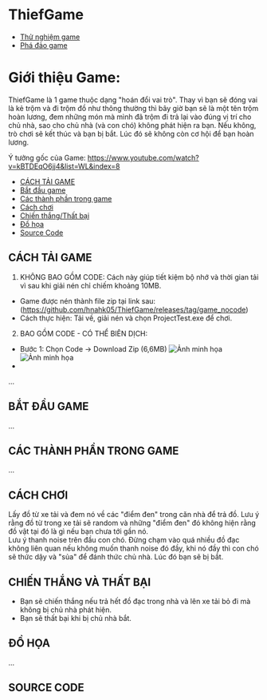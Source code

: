 # ThiefGame
- [Thử nghiệm game](HTTP)
- [Phá đảo game](HTTP)
# Giới thiệu Game:
ThiefGame là 1 game thuộc dạng "hoán đổi vai trò". Thay vì bạn sẽ đóng vai là kẻ trộm và đi trộm đồ như thông thường thì bây giờ bạn sẽ là một tên trộm hoàn lương, đem những món mà mình đã trộm đi trả lại vào đúng vị trí cho chủ nhà, sao cho chủ nhà (và con chó) không phát hiện ra bạn. Nếu không, trò chơi sẽ kết thúc và bạn bị bắt. Lúc đó sẽ không còn cơ hội để bạn hoàn lương.

Ý tưởng gốc của Game: https://www.youtube.com/watch?v=kBTDEqO6jj4&list=WL&index=8  


- [CÁCH TẢI GAME](#cách-tải-game)
- [Bắt đầu game](#bắt-đầu-game)
- [Các thành phần trong game](#các-thành-phần-trong-game)
- [Cách chơi](#cách-chơi)
- [Chiến thắng/Thất bại](#chiến-thắng-và-thất-bại)
- [Đồ họa](#đồ-họa)
- [Source Code](#source-code)


## CÁCH TẢI GAME
1. KHÔNG BAO GỒM CODE: Cách này giúp tiết kiệm bộ nhớ và thời gian tải vì sau khi giải nén chỉ chiếm khoảng 10MB.  
- Game được nén thành file zip tại link sau: (https://github.com/hnahk05/ThiefGame/releases/tag/game_nocode)
- Cách thực hiện: Tải về, giải nén và chọn ProjectTest.exe để chơi.  
2. BAO GỒM CODE - CÓ THỂ BIÊN DỊCH:
- Bước 1: Chọn Code -> Download Zip (6,6MB)
![Ảnh minh họa](https://i.imgur.com/VTwS6rc.png)
![Ảnh minh họa](https://i.imgur.com/mRiuSH9.png)
- 
...
## BẮT ĐẦU GAME
...
## CÁC THÀNH PHẦN TRONG GAME
...
## CÁCH CHƠI
Lấy đồ từ xe tải và đem nó về các "điểm đen" trong căn nhà để trả đồ. Lưu ý rằng đồ từ trong xe tải sẽ random và những "điểm đen" đó không hiện rằng đồ vật tại đó là gì nếu bạn chưa tới gần nó.   
Lưu ý thanh noise trên đầu con chó. Đừng chạm vào quá nhiều đồ đạc không liên quan nếu không muốn thanh noise đó đầy, khi nó đầy thì con chó sẽ thức dậy và "sủa" để đánh thức chủ nhà. Lúc đó bạn sẽ bị bắt. 

## CHIẾN THẮNG VÀ THẤT BẠI
- Bạn sẽ chiến thắng nếu trả hết đồ đạc trong nhà và lên xe tải bỏ đi mà không bị chủ nhà phát hiện.  
- Bạn sẽ thất bại khi bị chủ nhà bắt.
## ĐỒ HỌA
...
## SOURCE CODE

